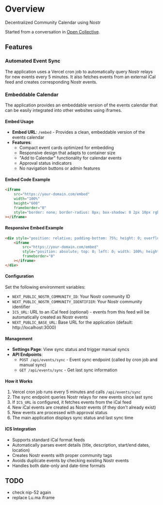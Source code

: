 # Overview

Decentralized Community Calendar using Nostr

Started from a conversation in [Open Collective](https://github.com/opencollective/opencollective/issues/8016).

## Features

### Automated Event Sync
The application uses a Vercel cron job to automatically query Nostr relays for new events every 5 minutes. It also fetches events from an external iCal feed and creates corresponding Nostr events.

### Embeddable Calendar
The application provides an embeddable version of the events calendar that can be easily integrated into other websites using iframes.

#### Embed Usage
- **Embed URL**: `/embed` - Provides a clean, embeddable version of the events calendar
- **Features**: 
  - Compact event cards optimized for embedding
  - Responsive design that adapts to container size
  - "Add to Calendar" functionality for calendar events
  - Approval status indicators
  - No navigation buttons or admin features

#### Embed Code Example
```html
<iframe 
    src="https://your-domain.com/embed" 
    width="100%" 
    height="600" 
    frameborder="0" 
    style="border: none; border-radius: 8px; box-shadow: 0 2px 10px rgba(0,0,0,0.1);"
></iframe>
```

#### Responsive Embed Example
```html
<div style="position: relative; padding-bottom: 75%; height: 0; overflow: hidden;">
    <iframe 
        src="https://your-domain.com/embed" 
        style="position: absolute; top: 0; left: 0; width: 100%; height: 100%; border: none;" 
        frameborder="0"
    ></iframe>
</div>
```

#### Configuration
Set the following environment variables:

- `NEXT_PUBLIC_NOSTR_COMMUNITY_ID`: Your Nostr community ID
- `NEXT_PUBLIC_NOSTR_COMMUNITY_IDENTIFIER`: Your Nostr community identifier
- `ICS_URL`: URL to an iCal feed (optional) - events from this feed will be automatically created as Nostr events
- `NEXT_PUBLIC_BASE_URL`: Base URL for the application (default: http://localhost:3000)

#### Management
- **Settings Page**: View sync status and trigger manual syncs
- **API Endpoints**: 
  - `POST /api/events/sync` - Event sync endpoint (called by cron job and manual sync)
  - `GET /api/events/sync` - Get last sync information

#### How it Works
1. Vercel cron job runs every 5 minutes and calls `/api/events/sync`
2. The sync endpoint queries Nostr relays for new events since last sync
3. If `ICS_URL` is configured, it fetches events from the iCal feed
4. New iCal events are created as Nostr events (if they don't already exist)
5. New events are processed with approval status
6. The main application displays sync status and last sync time

#### ICS Integration
- Supports standard iCal format feeds
- Automatically parses event details (title, description, start/end dates, location)
- Creates Nostr events with proper community tags
- Avoids duplicate events by checking existing Nostr events
- Handles both date-only and date-time formats

## TODO
- check nip-52 again
- replace Lu.ma iframe
